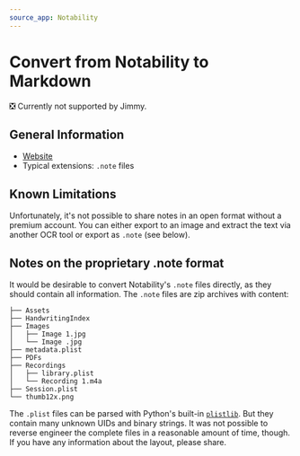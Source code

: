 ```yaml
---
source_app: Notability
---
```


# Convert from Notability to Markdown

❎ Currently not supported by Jimmy.

## General Information

- [Website](https://notability.com/)
- Typical extensions: `.note` files

## Known Limitations

Unfortunately, it's not possible to share notes in an open format without a premium account. You can either export to an image and extract the text via another OCR tool or export as `.note` (see below).

## Notes on the proprietary .note format

It would be desirable to convert Notability's `.note` files directly, as they should contain all information. The `.note` files are zip archives with content:

```
├── Assets
├── HandwritingIndex
├── Images
│   ├── Image 1.jpg
│   └── Image .jpg
├── metadata.plist
├── PDFs
├── Recordings
│   ├── library.plist
│   └── Recording 1.m4a
├── Session.plist
└── thumb12x.png
```

The `.plist` files can be parsed with Python's built-in [`plistlib`](https://docs.python.org/3/library/plistlib.html). But they contain many unknown UIDs and binary strings. It was not possible to reverse engineer the complete files in a reasonable amount of time, though. If you have any information about the layout, please share.
